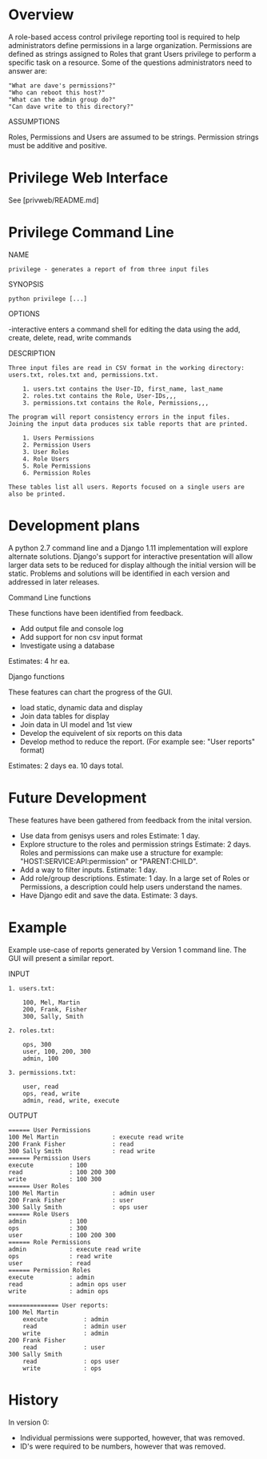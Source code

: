Overview
========

A role-based access control privilege reporting tool is required to help administrators define
permissions in a large organization. Permissions are defined as strings assigned to Roles that grant Users
privilege to perform a specific task on a resource. Some of the questions administrators need to answer are:

    "What are dave's permissions?"
    "Who can reboot this host?"
    "What can the admin group do?"
    "Can dave write to this directory?"

ASSUMPTIONS

Roles, Permissions and Users are assumed to be strings. Permission strings must be additive and positive. 

# Privilege Web Interface #

See [privweb/README.md]


Privilege Command Line
======================

NAME

    privilege - generates a report of from three input files

SYNOPSIS

    python privilege [...] 

OPTIONS

   -interactive enters a command shell for editing the data using the add, create, delete, read, write commands

DESCRIPTION

    Three input files are read in CSV format in the working directory: users.txt, roles.txt and, permissions.txt.

        1. users.txt contains the User-ID, first_name, last_name
        2. roles.txt contains the Role, User-IDs,,,
        3. permissions.txt contains the Role, Permissions,,,

    The program will report consistency errors in the input files.
    Joining the input data produces six table reports that are printed.

        1. Users Permissions
        2. Permission Users
        3. User Roles
        4. Role Users
        5. Role Permissions
        6. Permission Roles
    
    These tables list all users. Reports focused on a single users are also be printed.
    
    

Development plans
=================
A python 2.7 command line and a Django 1.11 implementation will explore alternate solutions. Django's support for interactive presentation will allow larger data sets to be reduced for display although the initial version will be static. Problems and solutions will be identified in each version and addressed in later releases. 

Command Line functions

These functions have been identified from feedback.
- Add output file and console log
- Add support for non csv input format
- Investigate using a database

Estimates: 4 hr ea.

Django functions

These features can chart the progress of the GUI. 
- load static, dynamic data and display 
- Join data tables for display
- Join data in UI model and 1st view
- Develop the equivelent of six reports on this data 
- Develop method to reduce the report. (For example see: "User reports" format) 

Estimates: 2 days ea. 10 days total. 

Future Development 
==================
These features have been gathered from feedback from the inital version.
- Use data from genisys users and roles  Estimate: 1 day.
- Explore structure to the roles and permission strings Estimate: 2 days.
  Roles and permissions can make use a structure for example: "HOST:SERVICE:API:permission" or "PARENT:CHILD".
- Add a way to filter inputs. Estimate: 1 day.
- Add role/group descriptions. Estimate: 1 day.
  In a large set of Roles or Permissions, a description could help users understand the names.
- Have Django edit and save the data. Estimate: 3 days.


Example 
======

Example use-case of reports generated by Version 1 command line. The GUI will present a similar report.

INPUT

    1. users.txt:

        100, Mel, Martin
        200, Frank, Fisher
        300, Sally, Smith

    2. roles.txt:

        ops, 300
        user, 100, 200, 300
        admin, 100

    3. permissions.txt:

        user, read
        ops, read, write
        admin, read, write, execute

OUTPUT

    ====== User Permissions
    100 Mel Martin               : execute read write
    200 Frank Fisher             : read
    300 Sally Smith              : read write
    ====== Permission Users
    execute          : 100
    read             : 100 200 300
    write            : 100 300
    ====== User Roles
    100 Mel Martin               : admin user
    200 Frank Fisher             : user
    300 Sally Smith              : ops user
    ====== Role Users
    admin            : 100
    ops              : 300
    user             : 100 200 300
    ====== Role Permissions
    admin            : execute read write
    ops              : read write
    user             : read
    ====== Permission Roles
    execute          : admin
    read             : admin ops user
    write            : admin ops

    ============== User reports:
    100 Mel Martin          
        execute          : admin
        read             : admin user
        write            : admin
    200 Frank Fisher       
        read             : user
    300 Sally Smith        
        read             : ops user
        write            : ops

  
History
=======
In version 0:
- Individual permissions were supported, however, that was removed.
- ID's were required to be numbers, however that was removed.
